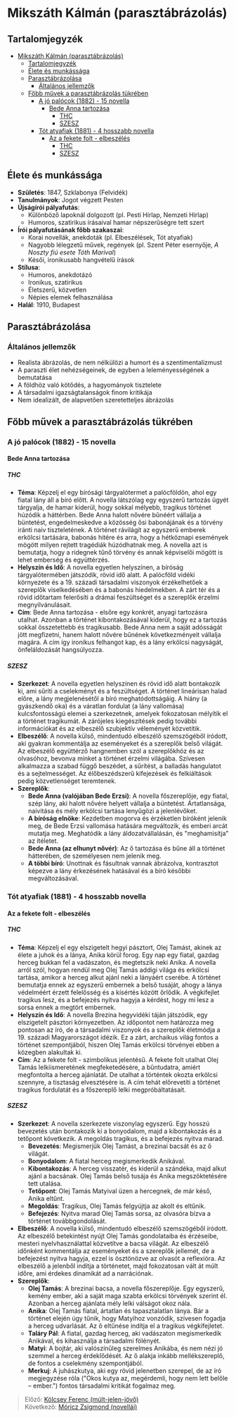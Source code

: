 # Mikszáth Kálmán (parasztábrázolás)

## Tartalomjegyzék
- [Mikszáth Kálmán (parasztábrázolás)](#mikszáth-kálmán-parasztábrázolás)
  - [Tartalomjegyzék](#tartalomjegyzék)
  - [Élete és munkássága](#élete-és-munkássága)
  - [Parasztábrázolása](#parasztábrázolása)
    - [Általános jellemzők](#általános-jellemzők)
  - [Főbb művek a parasztábrázolás tükrében](#főbb-művek-a-parasztábrázolás-tükrében)
    - [A jó palócok (1882) - 15 novella](#a-jó-palócok-1882---15-novella)
      - [Bede Anna tartozása](#bede-anna-tartozása)
        - [THC](#thc)
        - [SZESZ](#szesz)
    - [Tót atyafiak (1881) - 4 hosszabb novella](#tót-atyafiak-1881---4-hosszabb-novella)
      - [Az a fekete folt - elbeszélés](#az-a-fekete-folt---elbeszélés)
        - [THC](#thc-1)
        - [SZESZ](#szesz-1)

## Élete és munkássága

- **Születés**: 1847, Szklabonya (Felvidék)
- **Tanulmányok**: Jogot végzett Pesten
- **Újságírói pályafutás**:
  - Különböző lapoknál dolgozott (pl. Pesti Hírlap, Nemzeti Hírlap)
  - Humoros, szatirikus írásaival hamar népszerűségre tett szert
- **Írói pályafutásának főbb szakaszai**:
  - Korai novellák, anekdoták (pl. Elbeszélések, Tót atyafiak)
  - Nagyobb lélegzetű művek, regények (pl. Szent Péter esernyője, *A Noszty fiú esete Tóth Marival*)
  - Késői, ironikusabb hangvételű írások
- **Stílusa**:
  - Humoros, anekdotázó
  - Ironikus, szatirikus
  - Életszerű, közvetlen
  - Népies elemek felhasználása
- **Halál**: 1910, Budapest

## Parasztábrázolása

### Általános jellemzők

- Realista ábrázolás, de nem nélkülözi a humort és a szentimentalizmust
- A paraszti élet nehézségeinek, de egyben a leleményességének a bemutatása
- A földhöz való kötődés, a hagyományok tisztelete
- A társadalmi igazságtalanságok finom kritikája
- Nem idealizált, de alapvetően szeretetteljes ábrázolás

## Főbb művek a parasztábrázolás tükrében

### A jó palócok (1882) - 15 novella

#### Bede Anna tartozása

##### THC

- **Téma**: Képzelj el egy bírósági tárgyalótermet a palócföldön, ahol egy fiatal lány áll a bíró előtt. A novella látszólag egy egyszerű tartozás ügyét tárgyalja, de hamar kiderül, hogy sokkal mélyebb, tragikus történet húzódik a háttérben. Bede Anna halott nővére bűnéért vállalja a büntetést, engedelmeskedve a közösség ősi babonájának és a törvény iránti naiv tiszteletének. A történet rávilágít az egyszerű emberek erkölcsi tartására, babonás hitére és arra, hogy a hétköznapi események mögött milyen rejtett tragédiák húzódhatnak meg. A novella azt is bemutatja, hogy a ridegnek tűnő törvény és annak képviselői mögött is lehet emberség és együttérzés.
- **Helyszín és Idő**: A novella egyetlen helyszínen, a bíróság tárgyalótermében játszódik, rövid idő alatt. A palócföld vidéki környezete és a 19. századi társadalmi viszonyok érzékelhetőek a szereplők viselkedésében és a babonás hiedelmekben. A zárt tér és a rövid időtartam felerősíti a drámai feszültséget és a szereplők érzelmi megnyilvánulásait.
- **Cím**: Bede Anna tartozása - elsőre egy konkrét, anyagi tartozásra utalhat. Azonban a történet kibontakozásával kiderül, hogy ez a tartozás sokkal összetettebb és tragikusabb. Bede Anna nem a saját adósságát jött megfizetni, hanem halott nővére bűnének következményeit vállalja magára. A cím így ironikus felhangot kap, és a lány erkölcsi nagyságát, önfeláldozását hangsúlyozza.

##### SZESZ

- **Szerkezet**: A novella egyetlen helyszínen és rövid idő alatt bontakozik ki, ami sűríti a cselekményt és a feszültséget. A történet lineárisan halad előre, a lány megjelenésétől a bíró meghatódottságáig. A hiány (a gyászkendő oka) és a váratlan fordulat (a lány vallomása) kulcsfontosságú elemei a szerkezetnek, amelyek fokozatosan mélyítik el a történet tragikumát. A zárójeles kiegészítések pedig további információkat és az elbeszélő szubjektív véleményét közvetítik.
- **Elbeszélő**: A novella külső, mindentudó elbeszélő szemszögéből íródott, aki gyakran kommentálja az eseményeket és a szereplők belső világát. Az elbeszélő együttérző hangnemben szól a szereplőkhöz és az olvasóhoz, bevonva minket a történet érzelmi világába. Szívesen alkalmazza a szabad függő beszédet, a sűrítést, a balladás hangulatot és a sejtelmességet. Az élőbeszédszerű kifejezések és felkiáltások pedig közvetlenséget teremtenek.
- **Szereplők**: 
  - **Bede Anna (valójában Bede Erzsi)**: A novella főszereplője, egy fiatal, szép lány, aki halott nővére helyett vállalja a büntetést. Ártatlansága, naivitása és mély erkölcsi tartása lenyűgözi a jelenlévőket.
  - **A bíróság elnöke**: Kezdetben mogorva és érzéketlen bíróként jelenik meg, de Bede Erzsi vallomása hatására megváltozik, és emberi arcát mutatja meg. Meghatódik a lány áldozatvállalásán, és "meghamisítja" az ítéletet.
  - **Bede Anna (az elhunyt nővér)**: Az ő tartozása és bűne áll a történet hátterében, de személyesen nem jelenik meg.
  - **A többi bíró**: Unottnak és fásultnak vannak ábrázolva, kontrasztot képezve a lány érkezésének hatásával és a bíró későbbi megváltozásával.

### Tót atyafiak (1881) - 4 hosszabb novella

#### Az a fekete folt - elbeszélés

##### THC

- **Téma**: Képzelj el egy elszigetelt hegyi pásztort, Olej Tamást, akinek az élete a juhok és a lánya, Anika körül forog. Egy nap egy fiatal, gazdag herceg bukkan fel a vadászaton, és megtetszik neki Anika. A novella arról szól, hogyan rendül meg Olej Tamás addigi világa és erkölcsi tartása, amikor a herceg alkut ajánl neki a lányáért cserébe. A történet bemutatja ennek az egyszerű embernek a belső tusáját, ahogy a lánya védelméért érzett felelősség és a kísértés között őrlődik. A végkifejlet tragikus lesz, és a befejezés nyitva hagyja a kérdést, hogy mi lesz a sorsa ennek a megtört embernek.
- **Helyszín és Idő**: A novella Brezina hegyvidéki táján játszódik, egy elszigetelt pásztori környezetben. Az időpontot nem határozza meg pontosan az író, de a társadalmi viszonyok és a szereplők életmódja a 19. századi Magyarországot idézik. Ez a zárt, archaikus világ fontos a történet szempontjából, hiszen Olej Tamás erkölcsi törvényei ebben a közegben alakultak ki.
- **Cím**: Az a fekete folt - szimbolikus jelentésű. A fekete folt utalhat Olej Tamás lelkiismeretének megfeketedésére, a bűntudatra, amiért megfontolta a herceg ajánlatát. De utalhat a történtek okozta erkölcsi szennyre, a tisztaság elvesztésére is. A cím tehát előrevetíti a történet tragikus fordulatát és a főszereplő lelki megpróbáltatásait.

##### SZESZ

- **Szerkezet**: A novella szerkezete viszonylag egyszerű. Egy hosszú bevezetés után bontakozik ki a bonyodalom, majd a kibontakozás és a tetőpont következik. A megoldás tragikus, és a befejezés nyitva marad.
  - **Bevezetés**: Megismerjük Olej Tamást, a brezinai bacsát és az ő világát.
  - **Bonyodalom**: A fiatal herceg megismerkedik Anikával.
  - **Kibontakozás**: A herceg visszatér, és kiderül a szándéka, majd alkut ajánl a bacsának. Olej Tamás belső tusája és Anika megszöktetésére tett utalása.
  - **Tetőpont**: Olej Tamás Matyival üzen a hercegnek, de már késő, Anika eltűnt.
  - **Megoldás**: Tragikus, Olej Tamás felgyújtja az akolt és eltűnik.
  - **Befejezés**: Nyitva marad Olej Tamás sorsa, az olvasóra bízva a történet továbbgondolását.
- **Elbeszélő**: A novella külső, mindentudó elbeszélő szemszögéből íródott. Az elbeszélő betekintést nyújt Olej Tamás gondolataiba és érzéseibe, mesteri nyelvhasználattal közvetítve a bacsa világát. Az elbeszélő időnként kommentálja az eseményeket és a szereplők jellemét, de a befejezést nyitva hagyja, ezzel is ösztönözve az olvasót a reflexióra. Az elbeszélő a jelenből indítja a történetet, majd fokozatosan vált át múlt időre, ami érdekes dinamikát ad a narrációnak.
- **Szereplők**:
  - **Olej Tamás**: A brezinai bacsa, a novella főszereplője. Egy egyszerű, kemény ember, aki a saját maga szabta erkölcsi törvények szerint él. Azonban a herceg ajánlata mély lelki válságot okoz nála.
  - **Anika**: Olej Tamás fiatal, ártatlan és tapasztalatlan lánya. Bár a történet elején úgy tűnik, hogy Matyihoz vonzódik, szívesen fogadja a herceg udvarlását. Az ő eltűnése indítja el a tragikus végkifejletet.
  - **Taláry Pál**: A fiatal, gazdag herceg, aki vadászaton megismerkedik Anikával, és kihasználja a társadalmi fölényét.
  - **Matyi**: A bojtár, aki valószínűleg szerelmes Anikába, és nem nézi jó szemmel a herceg érdeklődését. Az ő alakja inkább mellékszereplő, de fontos a cselekmény szempontjából.
  - **Merkuj**: A juhászkutya, aki egy rövid jelenetben szerepel, de az író megjegyzése róla ("Okos kutya az, megérdemli, hogy nem lett belőle – ember.") fontos társadalmi kritikát fogalmaz meg.

> Előző: [Kölcsey Ferenc (múlt-jelen-jövő)](./07_kolcsey.md)\
> Következő: [Móricz Zsigmond (novellái)](./09_moricz.md)